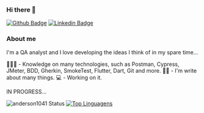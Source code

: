 ### Hi there 👋

[![Github Badge](https://img.shields.io/badge/-Github-000?style=flat-square&logo=Github&logoColor=white&link=https://github.com/https://github.com/anderson1041)](https://github.com/https://github.com/anderson1041)
[![Linkedin Badge](https://img.shields.io/badge/-LinkedIn-blue?style=flat-square&logo=Linkedin&logoColor=white&link=https://www.linkedin.com/in/anderson-de-oliveira-lima/)](https://www.linkedin.com/in/anderson-de-oliveira-lima/)


### About me
I'm a QA analyst and I love developing the ideas I think of in my spare time...

👨🏼‍🏫 - Knowledge on many technologies, such as Postman, Cypress, JMeter, BDD, Gherkin, SmokeTest, Flutter, Dart, Git and more.
✍🏼 - I'm write about many things.
💻 - Working on it.

IN PROGRESS...

![anderson1041 Status](https://github-readme-stats.vercel.app/api?username=anderson1041&show_icons=true)    [![Top Linguagens](https://github-readme-stats.vercel.app/api/top-langs/?username=anderson1041&layout=compact)](https://github.com/anuraghazra/github-readme-stats) 